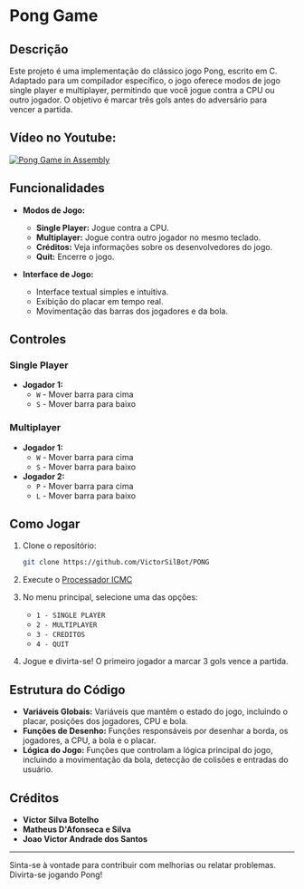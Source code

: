 # Pong Game

## Descrição

Este projeto é uma implementação do clássico jogo Pong, escrito em C. Adaptado para um compilador específico, o jogo oferece modos de jogo single player e multiplayer, permitindo que você jogue contra a CPU ou outro jogador. O objetivo é marcar três gols antes do adversário para vencer a partida.

## Vídeo no Youtube:

[![Pong Game in Assembly](https://img.youtube.com/vi/M4VOIOSv8W0/0.jpg)](https://www.youtube.com/watch?v=M4VOIOSv8W0)

## Funcionalidades

- **Modos de Jogo:**
  - **Single Player:** Jogue contra a CPU.
  - **Multiplayer:** Jogue contra outro jogador no mesmo teclado.
  - **Créditos:** Veja informações sobre os desenvolvedores do jogo.
  - **Quit:** Encerre o jogo.

- **Interface de Jogo:**
  - Interface textual simples e intuitiva.
  - Exibição do placar em tempo real.
  - Movimentação das barras dos jogadores e da bola.

## Controles

### Single Player
- **Jogador 1:**
  - `W` - Mover barra para cima
  - `S` - Mover barra para baixo

### Multiplayer
- **Jogador 1:**
  - `W` - Mover barra para cima
  - `S` - Mover barra para baixo
- **Jogador 2:**
  - `P` - Mover barra para cima
  - `L` - Mover barra para baixo

## Como Jogar

1. Clone o repositório:
    ```sh
    git clone https://github.com/VictorSilBot/PONG
    ```
2. Execute o [Processador ICMC](https://github.com/simoesusp/Processador-ICMC)

3. No menu principal, selecione uma das opções:
   - `1 - SINGLE PLAYER`
   - `2 - MULTIPLAYER`
   - `3 - CREDITOS`
   - `4 - QUIT`

4. Jogue e divirta-se! O primeiro jogador a marcar 3 gols vence a partida.

## Estrutura do Código

- **Variáveis Globais:** Variáveis que mantêm o estado do jogo, incluindo o placar, posições dos jogadores, CPU e bola.
- **Funções de Desenho:** Funções responsáveis por desenhar a borda, os jogadores, a CPU, a bola e o placar.
- **Lógica do Jogo:** Funções que controlam a lógica principal do jogo, incluindo a movimentação da bola, detecção de colisões e entradas do usuário.

## Créditos

- **Victor Silva Botelho**
- **Matheus D'Afonseca e Silva**
- **Joao Victor Andrade dos Santos**

---

Sinta-se à vontade para contribuir com melhorias ou relatar problemas. Divirta-se jogando Pong!
